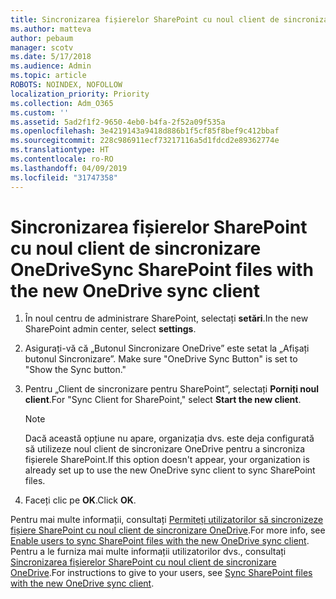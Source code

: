 ```yaml
---
title: Sincronizarea fișierelor SharePoint cu noul client de sincronizare OneDrive
ms.author: matteva
author: pebaum
manager: scotv
ms.date: 5/17/2018
ms.audience: Admin
ms.topic: article
ROBOTS: NOINDEX, NOFOLLOW
localization_priority: Priority
ms.collection: Adm_O365
ms.custom: ''
ms.assetid: 5ad2f1f2-9650-4eb0-b4fa-2f52a09f535a
ms.openlocfilehash: 3e4219143a9418d886b1f5cf85f8bef9c412bbaf
ms.sourcegitcommit: 228c986911ecf73217116a5d1fdcd2e89362774e
ms.translationtype: HT
ms.contentlocale: ro-RO
ms.lasthandoff: 04/09/2019
ms.locfileid: "31747358"
---
```

# <a name="sync-sharepoint-files-with-the-new-onedrive-sync-client"></a><span data-ttu-id="e2925-102">Sincronizarea fișierelor SharePoint cu noul client de sincronizare OneDrive</span><span class="sxs-lookup"><span data-stu-id="e2925-102">Sync SharePoint files with the new OneDrive sync client</span></span>

1. <span data-ttu-id="e2925-103">În noul centru de administrare SharePoint, selectați **setări**.</span><span class="sxs-lookup"><span data-stu-id="e2925-103">In the new SharePoint admin center, select **settings**.</span></span>
    
2. <span data-ttu-id="e2925-104">Asigurați-vă că „Butonul Sincronizare OneDrive” este setat la „Afișați butonul Sincronizare”. </span><span class="sxs-lookup"><span data-stu-id="e2925-104">Make sure "OneDrive Sync Button" is set to "Show the Sync button."</span></span>
    
3. <span data-ttu-id="e2925-105">Pentru „Client de sincronizare pentru SharePoint”, selectați **Porniți noul client**.</span><span class="sxs-lookup"><span data-stu-id="e2925-105">For "Sync Client for SharePoint," select **Start the new client**.</span></span>
    
    > [!NOTE]
    > <span data-ttu-id="e2925-106">Dacă această opțiune nu apare, organizația dvs. este deja configurată să utilizeze noul client de sincronizare OneDrive pentru a sincroniza fișierele SharePoint.</span><span class="sxs-lookup"><span data-stu-id="e2925-106">If this option doesn't appear, your organization is already set up to use the new OneDrive sync client to sync SharePoint files.</span></span> 
  
4. <span data-ttu-id="e2925-107">Faceți clic pe **OK**.</span><span class="sxs-lookup"><span data-stu-id="e2925-107">Click **OK**.</span></span>
    
<span data-ttu-id="e2925-108">Pentru mai multe informații, consultați [Permiteți utilizatorilor să sincronizeze fișiere SharePoint cu noul client de sincronizare OneDrive](https://go.microsoft.com/fwlink/?linkid=866433).</span><span class="sxs-lookup"><span data-stu-id="e2925-108">For more info, see [Enable users to sync SharePoint files with the new OneDrive sync client](https://go.microsoft.com/fwlink/?linkid=866433).</span></span> <span data-ttu-id="e2925-109">Pentru a le furniza mai multe informații utilizatorilor dvs., consultați [Sincronizarea fișierelor SharePoint cu noul client de sincronizare OneDrive](https://go.microsoft.com/fwlink/?linkid=866427).</span><span class="sxs-lookup"><span data-stu-id="e2925-109">For instructions to give to your users, see [Sync SharePoint files with the new OneDrive sync client](https://go.microsoft.com/fwlink/?linkid=866427).</span></span>
  

